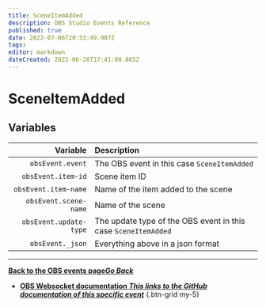 ```yaml
---
title: SceneItemAdded
description: OBS Studio Events Reference
published: true
date: 2022-07-06T20:53:49.907Z
tags:
editor: markdown
dateCreated: 2022-06-28T17:41:08.865Z
---
```


# SceneItemAdded

## Variables

| Variable | Description |
|---------:|:------------|
| `obsEvent.event` | The OBS event in this case `SceneItemAdded`
| `obsEvent.item-id` | Scene item ID
| `obsEvent.item-name` | Name of the item added to the scene
| `obsEvent.scene-name` | Name of the scene
| `obsEvent.update-type` | The update type of the OBS event in this case `SceneItemAdded`
| `obsEvent._json` | Everything above in a json format

---

 [<i class="mdi mdi-chevron-left"></i>**Back to the OBS events page*Go Back***](/en/Broadcasters/OBS/Events)
- [<i class="mdi mdi-github"></i> **OBS Websocket documentation *This links to the GitHub documentation of this specific event***](https://github.com/obsproject/obs-websocket/blob/4.x-current/docs/generated/protocol.md#sceneitemadded)
{.btn-grid my-5}
